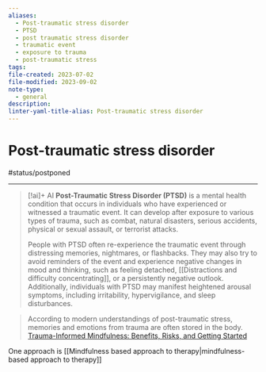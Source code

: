 ```yaml
---
aliases:
  - Post-traumatic stress disorder
  - PTSD
  - post traumatic stress disorder
  - traumatic event
  - exposure to trauma
  - post-traumatic stress
tags: 
file-created: 2023-07-02
file-modified: 2023-09-02
note-type:
  - general
description: 
linter-yaml-title-alias: Post-traumatic stress disorder
---
```


# Post-traumatic stress disorder

#status/postponed

---


> [!ai]+ AI
> **Post-Traumatic Stress Disorder (PTSD)** is a mental health condition that occurs in individuals who have experienced or witnessed a traumatic event. It can develop after exposure to various types of trauma, such as combat, natural disasters, serious accidents, physical or sexual assault, or terrorist attacks.
>
> People with PTSD often re-experience the traumatic event through distressing memories, nightmares, or flashbacks. They may also try to avoid reminders of the event and experience negative changes in mood and thinking, such as feeling detached, [[Distractions and difficulty concentrating]], or a persistently negative outlook. Additionally, individuals with PTSD may manifest heightened arousal symptoms, including irritability, hypervigilance, and sleep disturbances.


> According to modern understandings of post-traumatic stress, memories and emotions from trauma are often stored in the body.
> [Trauma-Informed Mindfulness: Benefits, Risks, and Getting Started](https://psychcentral.com/health/trauma-informed-mindfulness#can-mindfulness-cause-harm)

One approach is [[Mindfulness based approach to therapy|mindfulness-based approach to therapy]]
